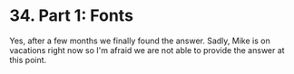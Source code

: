 # 34. Part 1: Fonts

Yes, after a few months we finally found the answer. Sadly, Mike is on vacations right now so I'm afraid we are not able to provide the answer at this point.



